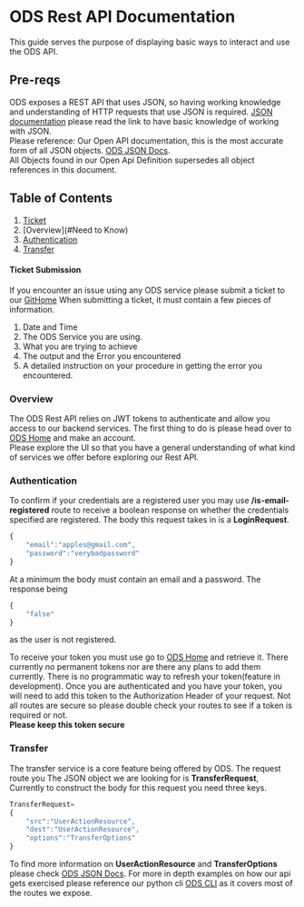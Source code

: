 # ODS Rest API Documentation #
This guide serves the purpose of displaying basic ways to interact and use the ODS API.

## Pre-reqs ## 
ODS exposes a REST API that uses JSON, so having working knowledge and understanding of HTTP requests that use JSON is required.
[JSON documentation][4] please read the link to have basic knowledge of working with JSON.<br/>
Please reference: Our Open API documentation, this is the most accurate form of all JSON objects. [ODS JSON Docs][2]. <br/>
All Objects found in our Open Api Definition supersedes all object references in this document. 

## Table of Contents ##
1. [Ticket](#ticket-submission)
1. [Overview](#Need to Know)
1. [Authentication](#example)
2. [Transfer](#example2)

#### Ticket Submission
If you encounter an issue using any ODS service please submit a ticket to our [GitHome][3]
When submitting a ticket, it must contain a few pieces of information. 
1. Date and Time
2. The ODS Service you are using.
3. What you are trying to achieve
4. The output and the Error you encountered 
5. A detailed instruction on your procedure in getting the error you encountered.

### Overview ###
The ODS Rest API relies on JWT tokens to authenticate and allow you access to our backend services. 
The first thing to do is please head over to [ODS Home][1] and make an account.<br/>
Please explore the UI so that you have a general understanding of what kind of services we offer before exploring our Rest API.</br>


### Authentication ###
To confirm if your credentials are a registered user you may use **/is-email-registered** route to receive a boolean response on whether the credentials specified are registered. 
The body this request takes in is a **LoginRequest**.
```javascript
{
    "email":"apples@gmail.com",
    "password":"verybadpassword"
}
```
At a minimum the body must contain an email and a password. The response being 
```javascript
{
    "false"
}
```
as the user is not registered.<br/>

To receive your token you must use go to [ODS Home][1] and retrieve it. There currently no permanent tokens nor are there any plans to add them currently. There is no programmatic way to refresh your token(feature in development).
Once you are authenticated and you have your token, you will need to add this token to the Authorization Header of your request. Not all routes are secure so please double check your routes to see if a token is required or not.
<br/>**Please keep this token secure**

### Transfer ###
The transfer service is a core feature being offered by ODS. The request route you The JSON object we are looking for is **TransferRequest**, 
Currently to construct the body for this request you need three keys.

```javascript
TransferRequest=
{
    "src":"UserActionResource",
    "dest":"UserActionResource",
    "options":"TransferOptions"
}
```
To find more information on **UserActionResource** and **TransferOptions** please check [ODS JSON Docs][2].
For more in depth examples on how our api gets exercised please reference our python cli [ODS CLI][5] as it covers most of the routes we expose.
 
[1]: https://www.onedatashare.org
[2]: https://www.onedatashare.org/webjars/swagger-ui/index.html?configUrl=/v3/api-docs/swagger-config#/
[3]: https://github.com/didclab/onedatashare/issues
[4]: https://www.json.org/json-en.html
[5]: https://github.com/didclab/ods-cli/tree/Bhakti
